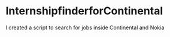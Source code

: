# InternshipfinderforContinental
 I created a script to search for jobs inside Continental and Nokia
